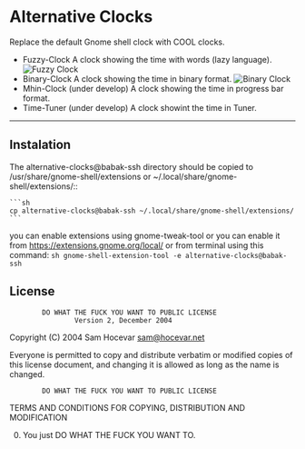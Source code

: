 # Alternative Clocks
Replace the default Gnome shell clock with COOL clocks.

* Fuzzy-Clock
A clock showing the time with words (lazy language).
![Fuzzy Clock]()
* Binary-Clock
A clock showing the time in binary format.
![Binary Clock]()
* Mhin-Clock (under develop)
A clock showing the time in progress bar format.
* Time-Tuner (under develop)
A clock showint the time in Tuner. 


***
## Instalation
The alternative-clocks@babak-ssh directory should be copied to
/usr/share/gnome-shell/extensions or ~/.local/share/gnome-shell/extensions/::

    ```sh
    cp alternative-clocks@babak-ssh ~/.local/share/gnome-shell/extensions/
    ```

you can enable extensions using gnome-tweak-tool or you can enable it from https://extensions.gnome.org/local/ or from terminal using this command:
    ```sh
    gnome-shell-extension-tool -e alternative-clocks@babak-ssh
    ```


## License
            DO WHAT THE FUCK YOU WANT TO PUBLIC LICENSE
                    Version 2, December 2004

 Copyright (C) 2004 Sam Hocevar <sam@hocevar.net>

 Everyone is permitted to copy and distribute verbatim or modified
 copies of this license document, and changing it is allowed as long
 as the name is changed.

            DO WHAT THE FUCK YOU WANT TO PUBLIC LICENSE
   TERMS AND CONDITIONS FOR COPYING, DISTRIBUTION AND MODIFICATION

  0. You just DO WHAT THE FUCK YOU WANT TO.

